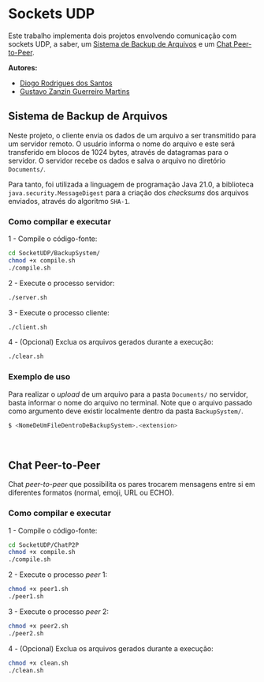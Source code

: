 # Sockets UDP

Este trabalho implementa dois projetos envolvendo comunicação com sockets UDP, a saber, um [Sistema de Backup de Arquivos](README.md#sistema-de-backup-de-arquivos) e um [Chat Peer-to-Peer](README.md#chat-peer-to-peer).

**Autores:**

- [Diogo Rodrigues dos Santos](https://github.com/DiogoRodriguees)
- [Gustavo Zanzin Guerreiro Martins](https://github.com/GustavoMartinx)


## Sistema de Backup de Arquivos

Neste projeto, o cliente envia os dados de um arquivo a ser  transmitido para um servidor remoto. O usuário informa o nome do arquivo e este será transferido em blocos de 1024 bytes, através de datagramas para o servidor. O servidor recebe os dados e salva o arquivo no diretório `Documents/`.

Para tanto, foi utilizada a linguagem de programação Java 21.0, a biblioteca `java.security.MessageDigest` para a criação dos _checksums_ dos arquivos enviados, através do algoritmo `SHA-1`.

### Como compilar e executar

1 - Compile o código-fonte:

```bash
cd SocketUDP/BackupSystem/
chmod +x compile.sh
./compile.sh
```

2 - Execute o processo servidor:

```bash
./server.sh
```

3 - Execute o processo cliente:

```bash
./client.sh
```

4 - (Opcional) Exclua os arquivos gerados durante a execução:

```bash
./clear.sh
```

### Exemplo de uso

Para realizar o _upload_ de um arquivo para a pasta `Documents/` no servidor, basta informar o nome do arquivo no terminal. Note que o arquivo passado como argumento deve existir localmente dentro da pasta `BackupSystem/`.
```bash
$ <NomeDeUmFileDentroDeBackupSystem>.<extension>
```


<br>

## Chat Peer-to-Peer

Chat _peer-to-peer_ que possibilita os pares trocarem mensagens entre si em diferentes formatos (normal, emoji, URL ou ECHO).

### Como compilar e executar

1 - Compile o código-fonte:

```bash
cd SocketUDP/ChatP2P
chmod +x compile.sh
./compile.sh
```

2 - Execute o processo _peer_ 1:

```bash
chmod +x peer1.sh
./peer1.sh
```

3 - Execute o processo _peer_ 2:

```bash
chmod +x peer2.sh
./peer2.sh
```

4 - (Opcional) Exclua os arquivos gerados durante a execução:

```bash
chmod +x clean.sh
./clean.sh
```
